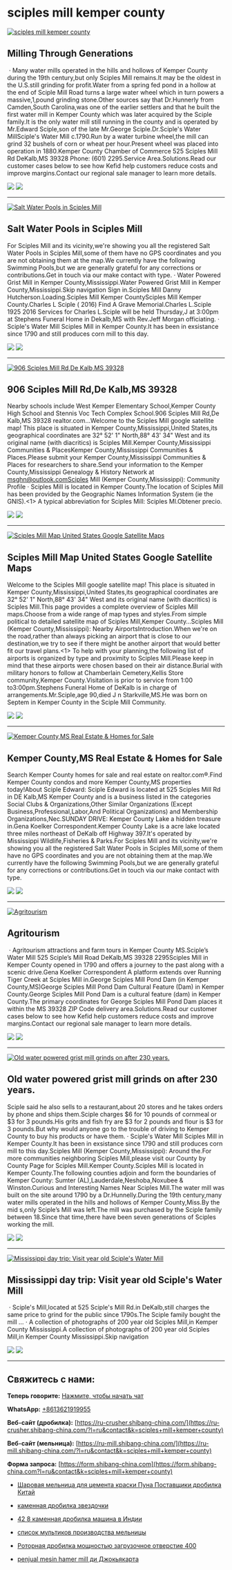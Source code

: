 # sciples mill kemper county

<a href="https://swt.shibang-china.com/?l=ru&img&k=sciples+mill+kemper+county" target="_blank">![sciples mill kemper county](http://static.shibang-china.com/all-800x300/1255.jpg)</a>

## Milling Through Generations
&nbsp;&#0183;&#32;Many water mills operated in the hills and hollows of Kemper County during the 19th century,but only Sciples Mill remains.It may be the oldest in the U.S.still grinding for profit.Water from a spring fed pond in a hollow at the end of Sciple Mill Road turns a large water wheel which in turn powers a massive,1,pound grinding stone.Other sources say that Dr.Hunnerly from Camden,South Carolina,was one of the earlier settlers and that he built the first water mill in Kemper County which was later acquired by the Sciple family.It is the only water mill still running in the county and is operated by Mr.Edward Sciple,son of the late Mr.George Sciple.Dr.Sciple's Water MillSciple's Water Mill c.1790.Run by a water turbine wheel,the mill can grind 32 bushels of corn or wheat per hour.Present wheel was placed into operation in 1880.Kemper County Chamber of Commerce 525 Sciples Mill Rd DeKalb,MS 39328 Phone: (601) 2295.Service Area.Solutions.Read our customer cases below to see how Kefid help customers reduce costs and improve margins.Contact our regional sale manager to learn more details.


<a href="https://whatsapp.shibangsoft.com/WhatsApp.php" target="_blank" title="WhatsApp">![](http://static.shibang-china.com/icon/whatsapp.png)</a> <a href="https://swt.shibang-china.com/?l=ru&icon&k=sciples+mill+kemper+county" target="_blank">![](http://static.shibang-china.com/icon/chat-ru.png)</a>

---

<a href="https://swt.shibang-china.com/?l=ru&img&k=sciples+mill+kemper+county" target="_blank">![Salt Water Pools in Sciples Mill](http://static.shibang-china.com/all-800x300/895.jpg)</a>

## Salt Water Pools in Sciples Mill
For Sciples Mill and its vicinity,we're showing you all the registered Salt Water Pools in Sciples Mill,some of them have no GPS coordinates and you are not obtaining them at the map.We currently have the following Swimming Pools,but we are generally grateful for any corrections or contributions.Get in touch via our make contact with type.&nbsp;&#0183;&#32;Water Powered Grist Mill in Kemper County,Mississippi.Water Powered Grist Mill in Kemper County,Mississippi.Skip navigation Sign in.Sciples Mill Danny Hutcherson.Loading.Sciples Mill Kemper CountySciples Mill Kemper County.Charles L Sciple ( 2016) Find A Grave Memorial.Charles L.Sciple 1925 2016 Services for Charles L.Sciple will be held Thursday,J at 3:00pm at Stephens Funeral Home in Dekalb,MS with Rev.Jeff Morgan officiating.&nbsp;&#0183;&#32;Sciple's Water Mill Sciples Mill in Kemper County.It has been in exsistance since 1790 and still produces corn mill to this day.


<a href="https://whatsapp.shibangsoft.com/WhatsApp.php" target="_blank" title="WhatsApp">![](http://static.shibang-china.com/icon/whatsapp.png)</a> <a href="https://swt.shibang-china.com/?l=ru&icon&k=sciples+mill+kemper+county" target="_blank">![](http://static.shibang-china.com/icon/chat-ru.png)</a>

---

<a href="https://swt.shibang-china.com/?l=ru&img&k=sciples+mill+kemper+county" target="_blank">![906 Sciples Mill Rd,De Kalb,MS 39328](http://static.shibang-china.com/all-800x300/394.jpg)</a>

## 906 Sciples Mill Rd,De Kalb,MS 39328
Nearby schools include West Kemper Elementary School,Kemper County High School and Stennis Voc Tech Complex School.906 Sciples Mill Rd,De Kalb,MS 39328 realtor.com…Welcome to the Sciples Mill google satellite map! This place is situated in Kemper County,Mississippi,United States,its geographical coordinates are 32&#176; 52' 1&quot; North,88&#176; 43' 34&quot; West and its original name (with diacritics) is Sciples Mill.Kemper County,Mississippi Communities &amp; PlacesKemper County,Mississippi Communities &amp; Places.Please submit your Kemper County,Mississippi Communities &amp; Places for researchers to share.Send your information to the Kemper County,Mississippi Genealogy &amp; History Network at msghn@outlook.comSciples Mill (Kemper County,Mississippi): Community Profile &#183; Sciples Mill is located in Kemper County.The location of Sciples Mill has been provided by the Geographic Names Information System (ie the GNIS).&lt;1&gt; A typical abbreviation for Sciples Mill: Sciples Ml.Obtener precio.


<a href="https://whatsapp.shibangsoft.com/WhatsApp.php" target="_blank" title="WhatsApp">![](http://static.shibang-china.com/icon/whatsapp.png)</a> <a href="https://swt.shibang-china.com/?l=ru&icon&k=sciples+mill+kemper+county" target="_blank">![](http://static.shibang-china.com/icon/chat-ru.png)</a>

---

<a href="https://swt.shibang-china.com/?l=ru&img&k=sciples+mill+kemper+county" target="_blank">![Sciples Mill Map United States Google Satellite Maps](http://static.shibang-china.com/all-800x300/1326.jpg)</a>

## Sciples Mill Map United States Google Satellite Maps
Welcome to the Sciples Mill google satellite map! This place is situated in Kemper County,Mississippi,United States,its geographical coordinates are 32&#176; 52' 1&quot; North,88&#176; 43' 34&quot; West and its original name (with diacritics) is Sciples Mill.This page provides a complete overview of Sciples Mill maps.Choose from a wide range of map types and styles.From simple political to detailed satellite map of Sciples Mill,Kemper County…Sciples Mill (Kemper County,Mississippi): Nearby AirportsIntroduction.When we're on the road,rather than always picking an airport that is close to our destination,we try to see if there might be another airport that would better fit our travel plans.&lt;1&gt; To help with your planning,the following list of airports is organized by type and proximity to Sciples Mill.Please keep in mind that these airports were chosen based on their air distance.Burial with military honors to follow at Chamberlain Cemetery,Kellis Store community,Kemper County.Visitation is prior to service from 1:00 to3:00pm.Stephens Funeral Home of DeKalb is in charge of arrangements.Mr.Sciple,age 90,died J n Starkville,MS.He was born on Septem in Kemper County in the Sciple Mill Community.


<a href="https://whatsapp.shibangsoft.com/WhatsApp.php" target="_blank" title="WhatsApp">![](http://static.shibang-china.com/icon/whatsapp.png)</a> <a href="https://swt.shibang-china.com/?l=ru&icon&k=sciples+mill+kemper+county" target="_blank">![](http://static.shibang-china.com/icon/chat-ru.png)</a>

---

<a href="https://swt.shibang-china.com/?l=ru&img&k=sciples+mill+kemper+county" target="_blank">![Kemper County,MS Real Estate &amp; Homes for Sale](http://static.shibang-china.com/all-800x300/1047.jpg)</a>

## Kemper County,MS Real Estate &amp; Homes for Sale
Search Kemper County homes for sale and real estate on realtor.com&#174;.Find Kemper County condos and more Kemper County,MS properties today!About Sciple Edward: Sciple Edward is located at 525 Sciples Mill Rd in DE Kalb,MS Kemper County and is a business listed in the categories Social Clubs &amp; Organizations,Other Similar Organizations (Except Business,Professional,Labor,And Political Organizations) and Membership Organizations,Nec.SUNDAY DRIVE: Kemper County Lake a hidden treasure in.Gena Koelker Correspondent.Kemper County Lake is a acre lake located three miles northeast of DeKalb off Highway 397.It's operated by Mississippi Wildlife,Fisheries &amp; Parks.For Sciples Mill and its vicinity,we're showing you all the registered Salt Water Pools in Sciples Mill,some of them have no GPS coordinates and you are not obtaining them at the map.We currently have the following Swimming Pools,but we are generally grateful for any corrections or contributions.Get in touch via our make contact with type.


<a href="https://whatsapp.shibangsoft.com/WhatsApp.php" target="_blank" title="WhatsApp">![](http://static.shibang-china.com/icon/whatsapp.png)</a> <a href="https://swt.shibang-china.com/?l=ru&icon&k=sciples+mill+kemper+county" target="_blank">![](http://static.shibang-china.com/icon/chat-ru.png)</a>

---

<a href="https://swt.shibang-china.com/?l=ru&img&k=sciples+mill+kemper+county" target="_blank">![Agritourism](http://static.shibang-china.com/all-800x300/1169.jpg)</a>

## Agritourism
&nbsp;&#0183;&#32;Agritourism attractions and farm tours in Kemper County MS.Sciple’s Water Mill 525 Sciple’s Mill Road DeKalb,MS 39328 2295Sciples Mill in Kemper County opened in 1790 and offers a journey to the past along with a scenic drive.Gena Koelker Correspondent A platform extends over Running Tiger Creek at Sciples Mill in.George Sciples Mill Pond Dam (in Kemper County,MS)George Sciples Mill Pond Dam Cultural Feature (Dam) in Kemper County.George Sciples Mill Pond Dam is a cultural feature (dam) in Kemper County.The primary coordinates for George Sciples Mill Pond Dam places it within the MS 39328 ZIP Code delivery area.Solutions.Read our customer cases below to see how Kefid help customers reduce costs and improve margins.Contact our regional sale manager to learn more details.


<a href="https://whatsapp.shibangsoft.com/WhatsApp.php" target="_blank" title="WhatsApp">![](http://static.shibang-china.com/icon/whatsapp.png)</a> <a href="https://swt.shibang-china.com/?l=ru&icon&k=sciples+mill+kemper+county" target="_blank">![](http://static.shibang-china.com/icon/chat-ru.png)</a>

---

<a href="https://swt.shibang-china.com/?l=ru&img&k=sciples+mill+kemper+county" target="_blank">![Old water powered grist mill grinds on after 230 years.](http://static.shibang-china.com/all-800x300/77.jpg)</a>

## Old water powered grist mill grinds on after 230 years.
Sciple said he also sells to a restaurant,about 20 stores and he takes orders by phone and ships them.Sciple charges $6 for 10 pounds of cornmeal or $3 for 3 pounds.His grits and fish fry are $3 for 2 pounds and flour is $3 for 3 pounds.But why would anyone go to the trouble of driving to Kemper County to buy his products or have them.&nbsp;&#0183;&#32;Sciple's Water Mill Sciples Mill in Kemper County.It has been in exsistance since 1790 and still produces corn mill to this day.Sciples Mill (Kemper County,Mississippi): Around the.For more communities neighboring Sciples Mill,please visit our County by County Page for Sciples Mill.Kemper County.Sciples Mill is located in Kemper County.The following counties adjoin and form the boundaries of Kemper County: Sumter (AL),Lauderdale,Neshoba,Noxubee &amp; Winston.Curious and Interesting Names Near Sciples Mill.The water mill was built on the site around 1790 by a Dr.Hunnelly.During the 19th century,many water mills operated in the hills and hollows of Kemper County,Miss.By the mid s,only Sciple’s Mill was left.The mill was purchased by the Sciple family between 18.Since that time,there have been seven generations of Sciples working the mill.


<a href="https://whatsapp.shibangsoft.com/WhatsApp.php" target="_blank" title="WhatsApp">![](http://static.shibang-china.com/icon/whatsapp.png)</a> <a href="https://swt.shibang-china.com/?l=ru&icon&k=sciples+mill+kemper+county" target="_blank">![](http://static.shibang-china.com/icon/chat-ru.png)</a>

---

<a href="https://swt.shibang-china.com/?l=ru&img&k=sciples+mill+kemper+county" target="_blank">![Mississippi day trip: Visit year old Sciple's Water Mill](http://static.shibang-china.com/all-800x300/1161.jpg)</a>

## Mississippi day trip: Visit year old Sciple's Water Mill
&nbsp;&#0183;&#32;Sciple's Mill,located at 525 Sciple's Mill Rd.in DeKalb,still charges the same price to grind for the public since 1790s.The Sciple family bought the mill …&nbsp;&#0183;&#32;A collection of photographs of 200 year old Sciples Mill,in Kemper County Mississippi.A collection of photographs of 200 year old Sciples Mill,in Kemper County Mississippi.Skip navigation

<a href="https://whatsapp.shibangsoft.com/WhatsApp.php" target="_blank" title="WhatsApp">![](http://static.shibang-china.com/icon/whatsapp.png)</a> <a href="https://swt.shibang-china.com/?l=ru&icon&k=sciples+mill+kemper+county" target="_blank">![](http://static.shibang-china.com/icon/chat-ru.png)</a>

---
## Свяжитесь с нами:

**Теперь говорите:** [Нажмите, чтобы начать чат](https://swt.shibang-china.com?l=ru&contact&k=sciples+mill+kemper+county)

**WhatsApp:**  [+8613621919955](https://whatsapp.shibangsoft.com/WhatsApp.php)

**Веб-сайт (дробилка):** [https://ru-crusher.shibang-china.com/](https://ru-crusher.shibang-china.com/?l=ru&contact&k=sciples+mill+kemper+county)

**Веб-сайт (мельница):** [https://ru-mill.shibang-china.com/](https://ru-mill.shibang-china.com/?l=ru&contact&k=sciples+mill+kemper+county)

**Форма запроса:** [https://form.shibang-china.com](https://form.shibang-china.com?l=ru&contact&k=sciples+mill+kemper+county)

* [Шаровая мельница для цемента краски Пуна Поставщики дробилка Китай](../107/%D0%A8%D0%B0%D1%80%D0%BE%D0%B2%D0%B0%D1%8F%20%D0%BC%D0%B5%D0%BB%D1%8C%D0%BD%D0%B8%D1%86%D0%B0%20%D0%B4%D0%BB%D1%8F%20%D1%86%D0%B5%D0%BC%D0%B5%D0%BD%D1%82%D0%B0%20%D0%BA%D1%80%D0%B0%D1%81%D0%BA%D0%B8%20%D0%9F%D1%83%D0%BD%D0%B0%20%D0%9F%D0%BE%D1%81%D1%82%D0%B0%D0%B2%D1%89%D0%B8%D0%BA%D0%B8%20%D0%B4%D1%80%D0%BE%D0%B1%D0%B8%D0%BB%D0%BA%D0%B0%20%D0%9A%D0%B8%D1%82%D0%B0%D0%B9.md)

* [каменная дробилка звездочки](../115/%D0%BA%D0%B0%D0%BC%D0%B5%D0%BD%D0%BD%D0%B0%D1%8F%20%D0%B4%D1%80%D0%BE%D0%B1%D0%B8%D0%BB%D0%BA%D0%B0%20%D0%B7%D0%B2%D0%B5%D0%B7%D0%B4%D0%BE%D1%87%D0%BA%D0%B8.md)

* [42 8 каменная дробилка машина в Индии](../112/42%208%20%D0%BA%D0%B0%D0%BC%D0%B5%D0%BD%D0%BD%D0%B0%D1%8F%20%D0%B4%D1%80%D0%BE%D0%B1%D0%B8%D0%BB%D0%BA%D0%B0%20%D0%BC%D0%B0%D1%88%D0%B8%D0%BD%D0%B0%20%D0%B2%20%D0%98%D0%BD%D0%B4%D0%B8%D0%B8.md)

* [список мультиков производства мельницы](../111/%D1%81%D0%BF%D0%B8%D1%81%D0%BE%D0%BA%20%D0%BC%D1%83%D0%BB%D1%8C%D1%82%D0%B8%D0%BA%D0%BE%D0%B2%20%D0%BF%D1%80%D0%BE%D0%B8%D0%B7%D0%B2%D0%BE%D0%B4%D1%81%D1%82%D0%B2%D0%B0%20%D0%BC%D0%B5%D0%BB%D1%8C%D0%BD%D0%B8%D1%86%D1%8B.md)

* [Роторная дробилка мощностью загрузочное отверстие 400](../115/%D0%A0%D0%BE%D1%82%D0%BE%D1%80%D0%BD%D0%B0%D1%8F%20%D0%B4%D1%80%D0%BE%D0%B1%D0%B8%D0%BB%D0%BA%D0%B0%20%D0%BC%D0%BE%D1%89%D0%BD%D0%BE%D1%81%D1%82%D1%8C%D1%8E%20%D0%B7%D0%B0%D0%B3%D1%80%D1%83%D0%B7%D0%BE%D1%87%D0%BD%D0%BE%D0%B5%20%D0%BE%D1%82%D0%B2%D0%B5%D1%80%D1%81%D1%82%D0%B8%D0%B5%20400.md)

* [penjual mesin hamer mill ди Джокьякарта](../120/penjual%20mesin%20hamer%20mill%20%D0%B4%D0%B8%20%D0%94%D0%B6%D0%BE%D0%BA%D1%8C%D1%8F%D0%BA%D0%B0%D1%80%D1%82%D0%B0.md)